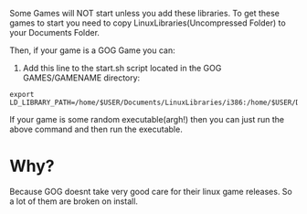 Some Games will NOT start unless you add these libraries. To get these games to start you need to copy LinuxLibraries(Uncompressed Folder) to your Documents Folder. 


Then, if your game is a GOG Game you can:
1. Add this line to the start.sh script located in the GOG GAMES/GAMENAME directory:
```
export LD_LIBRARY_PATH=/home/$USER/Documents/LinuxLibraries/i386:/home/$USER/Documents/LinuxLibraries/x86_64
```

If your game is some random executable(argh!) then you can just run the above command and then run the executable.


# Why?
Because GOG doesnt take very good care for their linux game releases. So a lot of them are broken on install.
